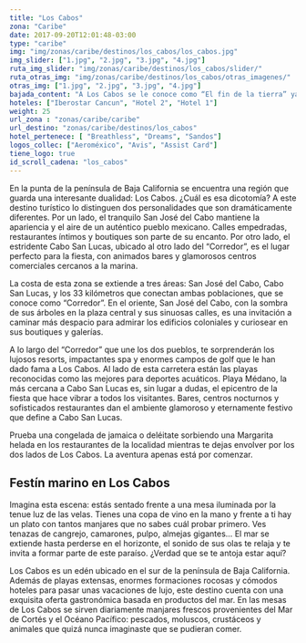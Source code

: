 ```yaml
---
title: "Los Cabos"
zona: "Caribe"
date: 2017-09-20T12:01:48-03:00
type: "caribe"
img: "img/zonas/caribe/destinos/los_cabos/los_cabos.jpg"
img_slider: ["1.jpg", "2.jpg", "3.jpg", "4.jpg"]
ruta_img_slider: "img/zonas/caribe/destinos/los_cabos/slider/"
ruta_otras_img: "img/zonas/caribe/destinos/los_cabos/otras_imagenes/"
otras_img: ["1.jpg", "2.jpg", "3.jpg", "4.jpg"]
bajada_content: "A Los Cabos se le conoce como “El fin de la tierra” ya que es la última porción de terreno de la Península de Baja California, este vasto y generoso territorio que comparten México y Estados Unidos. Los caminos del desierto californiano dan la bienvenida, combinándose sutilmente con el verdor de las más exóticas especies de cactus. Conformado por los contrastantes destinos de Cabo San Lucas y San José del Cabo, aquí descubrirás el lujo, los campos de golf y la diversión frente a la conjunción del Océano Pacífico y el Mar de Cortés."
hoteles: ["Iberostar Cancun", "Hotel 2", "Hotel 1"]
weight: 25
url_zona : "zonas/caribe/caribe"
url_destino: "zonas/caribe/destinos/los_cabos"
hotel_pertenece: [ "Breathless", "Dreams", "Sandos"]
logos_collec: ["Aeroméxico", "Avis", "Assist Card"]
tiene_logo: true
id_scroll_cadena: "los_cabos"
---
```

En la punta de la península de Baja California se encuentra una región que guarda una interesante dualidad: Los Cabos. ¿Cuál es esa dicotomía? A este destino turístico lo distinguen dos personalidades que son dramáticamente diferentes. Por un lado, el tranquilo San José del Cabo mantiene la apariencia y el aire de un auténtico pueblo mexicano. Calles empedradas, restaurantes íntimos y boutiques son parte de su encanto. Por otro lado, el estridente Cabo San Lucas, ubicado al otro lado del “Corredor”, es el lugar perfecto para la fiesta, con animados bares y glamorosos centros comerciales cercanos a la marina.

La costa de esta zona se extiende a tres áreas: San José del Cabo, Cabo San Lucas, y los 33 kilómetros que conectan ambas poblaciones, que se conoce como “Corredor”. En el oriente, San José del Cabo, con la sombra de sus árboles en la plaza central y sus sinuosas calles, es una invitación a caminar más despacio para admirar los edificios coloniales y curiosear en sus boutiques y galerías.

A lo largo del “Corredor” que une los dos pueblos, te sorprenderán los lujosos resorts, impactantes spa y enormes campos de golf que le han dado fama a Los Cabos. Al lado de esta carretera están las playas reconocidas como las mejores para deportes acuáticos. Playa Médano, la más cercana a Cabo San Lucas es, sin lugar a dudas, el epicentro de la fiesta que hace vibrar a todos los visitantes. Bares, centros nocturnos y sofisticados restaurantes dan el ambiente glamoroso y eternamente festivo que define a Cabo San Lucas.

Prueba una congelada de jamaica o deléitate sorbiendo una Margarita helada en los restaurantes de la localidad mientras te dejas envolver por los dos lados de Los Cabos. La aventura apenas está por comenzar.

## Festín marino en Los Cabos

Imagina esta escena: estás sentado frente a una mesa iluminada por la tenue luz de las velas. Tienes una copa de vino en la mano y frente a ti hay un plato con tantos manjares que no sabes cuál probar primero. Ves tenazas de cangrejo, camarones, pulpo, almejas gigantes… El mar se extiende hasta perderse en el horizonte, el sonido de sus olas te relaja y te invita a formar parte de este paraíso. ¿Verdad que se te antoja estar aquí?

Los Cabos es un edén ubicado en el sur de la península de Baja California. Además de playas extensas, enormes formaciones rocosas y cómodos hoteles para pasar unas vacaciones de lujo, este destino cuenta con una exquisita oferta gastronómica basada en productos del mar. En las mesas de Los Cabos se sirven diariamente manjares frescos provenientes del Mar de Cortés y el Océano Pacífico: pescados, moluscos, crustáceos y animales que quizá nunca imaginaste que se pudieran comer.
